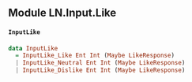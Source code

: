 ## Module LN.Input.Like

#### `InputLike`

``` purescript
data InputLike
  = InputLike_Like Ent Int (Maybe LikeResponse)
  | InputLike_Neutral Ent Int (Maybe LikeResponse)
  | InputLike_Dislike Ent Int (Maybe LikeResponse)
```


